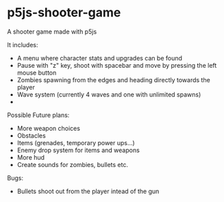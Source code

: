 # p5js-shooter-game
A shooter game made with p5js


It includes:

- A menu where character stats and upgrades can be found
- Pause with "z" key, shoot with spacebar and move by pressing the left mouse button
- Zombies spawning from the edges and heading directly towards the player
- Wave system (currently 4 waves and one with unlimited spawns)
- 



Possible Future plans:

- More weapon choices
- Obstacles
- Items (grenades, temporary power ups...)
- Enemy drop system for items and weapons
- More hud
- Create sounds for zombies, bullets etc.



Bugs:

- Bullets shoot out from the player intead of the gun
